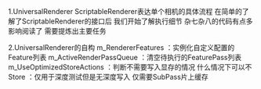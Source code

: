 1.UniversalRenderer
ScriptableRenderer表达单个相机的具体流程
在简单的了解了ScriptableRenderer的接口后 我们开始了解执行细节
杂七杂八的代码有点多 影响阅读了 需要提炼出主要任务

2.UniversalRenderer的自构
m_RendererFeatures ：实例化自定义配置的Feature列表
m_ActiveRenderPassQueue ：清空待执行的FeaturePass列表
m_UseOptimizedStoreActions ：判断不需要写入显存的情况
    什么情况下可以不Store ：仅用于深度测试但是无深度写入 仅需要SubPass片上缓存